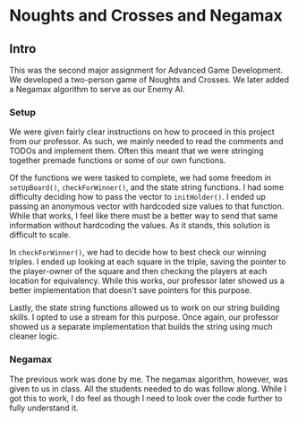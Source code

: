 # Noughts and Crosses and Negamax

## Intro

This was the second major assignment for Advanced Game Development. We developed a two-person game of Noughts and Crosses. We later added a Negamax algorithm to serve as our Enemy AI.

### Setup

We were given fairly clear instructions on how to proceed in this project from our professor. As such, we mainly needed to read the comments and TODOs and implement them. Often this meant that we were stringing together premade functions or some of our own functions.

Of the functions we were tasked to complete, we had some freedom in `setUpBoard()`, `checkForWinner()`, and the state string functions. I had some difficulty deciding how to pass the vector to `initHolder()`. I ended up passing an anonymous vector with hardcoded size values to that function. While that works, I feel like there must be a better way to send that same information without hardcoding the values. As it stands, this solution is difficult to scale.

In `checkForWinner()`, we had to decide how to best check our winning triples. I ended up looking at each square in the triple, saving the pointer to the player-owner of the square and then checking the players at each location for equivalency. While this works, our professor later showed us a better implementation that doesn't save pointers for this purpose.

Lastly, the state string functions allowed us to work on our string building skills. I opted to use a stream for this purpose. Once again, our professor showed us a separate implementation that builds the string using much cleaner logic.

### Negamax

The previous work was done by me. The negamax algorithm, however, was given to us in class. All the students needed to do was follow along. While I got this to work, I do feel as though I need to look over the code further to fully understand it.
